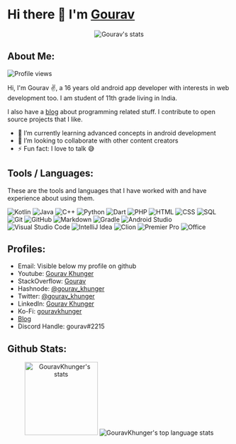 # Hi there 👋 I'm [Gourav](https://gouravkhunger.xyz)

<p align="center">
    <img src="https://github-profile-trophy.vercel.app/?username=GouravKhunger&theme=darkhub&margin-w=15&margin-h=15&column=6&v=2" alt="Gourav's stats" />
</p>

## About Me:

<img src="https://komarev.com/ghpvc/?username=GouravKhunger&label=Profile%20views&color=70a5fd&style=flat" alt="Profile views" />

Hi, I'm Gourav ✌️, a 16 years old android app developer with interests in web development too. I am student of 11th grade living in India.

I also have a [blog](https://genicsblog.com) about programming related stuff. I contribute to open source projects that I like.

- 🌱 I’m currently learning advanced concepts in android development
- 👯 I’m looking to collaborate with other content creators
- ⚡ Fun fact: I love to talk 😅

## Tools / Languages:

These are the tools and languages that I have worked with and have experience about using them.

![Kotlin](https://img.shields.io/badge/-Kotlin-05122A?style=flat&logo=kotlin)
![Java](https://img.shields.io/badge/-Java-05122A?style=flat&logo=Java)
![C++](https://img.shields.io/badge/-C++-05122A?style=flat&logo=c%2B%2B)
![Python](https://img.shields.io/badge/-Python-05122A?style=flat&logo=python)
![Dart](https://img.shields.io/badge/-Dart-05122A?style=flat&logo=Dart)
![PHP](https://img.shields.io/badge/-PHP-05122A?style=flat&logo=php)
![HTML](https://img.shields.io/badge/-HTML-05122A?style=flat&logo=HTML5)
![CSS](https://img.shields.io/badge/-CSS-05122A?style=flat&logo=CSS3)
![SQL](https://img.shields.io/badge/-SQL-05122A?style=flat&logo=mysql)
![Git](https://img.shields.io/badge/-Git-05122A?style=flat&logo=git)
![GitHub](https://img.shields.io/badge/-GitHub-05122A?style=flat&logo=github)
![Markdown](https://img.shields.io/badge/-Markdown-05122A?style=flat&logo=markdown)
![Gradle](https://img.shields.io/badge/-Gradle-05122A?style=flat&logo=gradle)
![Android Studio](https://img.shields.io/badge/-Android%20Studio-05122A?style=flat&logo=android-studio)
![Visual Studio Code](https://img.shields.io/badge/-Visual%20Studio%20Code-05122A?style=flat&logo=visual-studio-code&logoColor=007ACC)
![IntelliJ Idea](https://img.shields.io/badge/-IntelliJ%20Idea-05122A?style=flat&logo=intellij-idea)
![Clion](https://img.shields.io/badge/-CLion-05122A?style=flat&logo=clion)
![Premier Pro](https://img.shields.io/badge/-Premiere%20Pro-05122A?style=flat&logo=adobe-premiere%20pro)
![Office](https://img.shields.io/badge/-Office-05122A?style=flat&logo=microsoft-office&logoColor=D83B01)

## Profiles:

- Email: Visible below my profile on github
- Youtube: [Gourav Khunger](https://www.youtube.com/channel/UCkv-J_D8jK2N02nBcyM92mQ)
- StackOverflow: [Gourav](https://stackoverflow.com/users/9819031)
- Hashnode: [@gourav_khunger](https://hashnode.com/@gouravkhunger)
- Twitter: [@gourav_khunger](https://twitter.com/gourav_khunger)
- LinkedIn: [Gourav Khunger](https://www.linkedin.com/in/gourav-khunger-584351216/)
- Ko-Fi: [gouravkhunger](https://ko-fi.com/gouravkhunger)
- [Blog](https://genicsblog.com)
- Discord Handle: gourav#2215

## Github Stats:

<p align="center">
    <img height="165" src="https://github-readme-stats.vercel.app/api?username=GouravKhunger&count_private=true&include_all_commits=true&theme=tokyonight" alt="GouravKhunger's stats" />
    <img src="https://github-readme-stats.vercel.app/api/top-langs/?username=GouravKhunger&layout=compact&theme=tokyonight" alt="GouravKhunger's top language stats" />
</p>
